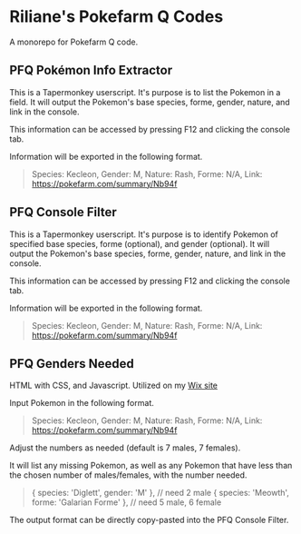 # Riliane's Pokefarm Q Codes

A monorepo for Pokefarm Q code.

## PFQ Pokémon Info Extractor
This is a Tapermonkey userscript. It's purpose is to list the Pokemon in a field. It will output the Pokemon's base species, forme, gender, nature, and link in the console.

This information can be accessed by pressing F12 and clicking the console tab.

Information will be exported in the following format.

> Species: Kecleon,  Gender: M,  Nature: Rash,  Forme: N/A,  Link: https://pokefarm.com/summary/Nb94f

## PFQ Console Filter
This is a Tapermonkey userscript. It's purpose is to identify Pokemon of specified base species, forme (optional), and gender (optional). It will output the Pokemon's base species, forme, gender, nature, and link in the console.

This information can be accessed by pressing F12 and clicking the console tab.

Information will be exported in the following format.

> Species: Kecleon,  Gender: M,  Nature: Rash,  Forme: N/A,  Link: https://pokefarm.com/summary/Nb94f

## PFQ Genders Needed
HTML with CSS, and Javascript. Utilized on my [Wix site](https://digitalxdaydreamz.wixsite.com/rilianepfq/genders-needed)

Input Pokemon in the following format.

> Species: Kecleon,  Gender: M,  Nature: Rash,  Forme: N/A,  Link: https://pokefarm.com/summary/Nb94f

Adjust the numbers as needed (default is 7 males, 7 females). 

It will list any missing Pokemon, as well as any Pokemon that have less than the chosen number of males/females, with the number needed.

> { species: 'Diglett', gender: 'M' }, // need 2 male
> { species: 'Meowth', forme: 'Galarian Forme' }, // need 5 male, 6 female

The output format can be directly copy-pasted into the PFQ Console Filter.















